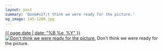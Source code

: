 ```yaml
---
layout: post
summary: 'Don&#x27;t think we were ready for the picture.'
og_image: 145-1280.jpg
---
```


<p>
  <time><a href="/145">{{ page.date | date: "%B %e, %Y" }}</a></time>
  <a href="/145"><img src="{{ site.assets_url }}/145-640.jpg" srcset="{{ site.assets_url }}/145-1280.jpg 1280w, {{ site.assets_url }}/145-960.jpg 960w, {{ site.assets_url }}/145-640.jpg 640w, {{ site.assets_url }}/145-320.jpg 320w" sizes="(min-width: 700px) 50vw, calc(100vw - 2rem)" alt="Don&#x27;t think we were ready for the picture." /></a>
  <span>Don&#x27;t think we were ready for the picture.</span>
</p>
